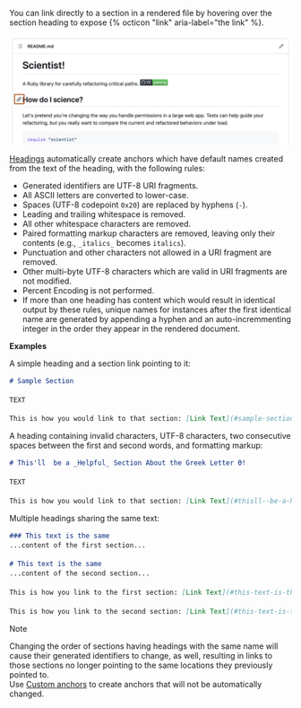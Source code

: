 You can link directly to a section in a rendered file by hovering over the section heading to expose {% octicon "link" aria-label="the link" %}.

![Screenshot of a README for a repository. To the left of a section heading, a link icon is outlined in dark orange.](/assets/images/help/repository/readme-links.png)

[Headings](#headings) automatically create anchors which have default names created from the text of the heading, with the following rules:

 * Generated identifiers are UTF-8 URI fragments.
 * All ASCII letters are converted to lower-case.
 * Spaces (UTF-8 codepoint `0x20`) are replaced by hyphens (`-`).
 * Leading and trailing whitespace is removed.
 * All other whitespace characters are removed.
 * Paired formatting markup characters are removed, leaving only their contents (e.g., `_italics_` becomes `italics`).
 * Punctuation and other characters not allowed in a URI fragment are removed.
 * Other multi-byte UTF-8 characters which are valid in URI fragments are not modified.
 * Percent Encoding is not performed.
 * If more than one heading has content which would result in identical output by these rules, unique names for instances after the first identical name are generated by appending a hyphen and an auto-incremmenting integer in the order they appear in the rendered document.

**Examples**

A simple heading and a section link pointing to it:

```markdown
# Sample Section

TEXT

This is how you would link to that section: [Link Text](#sample-section).
```

A heading containing invalid characters, UTF-8 characters, two consecutive spaces between the first and second words, and formatting markup:

```markdown
# This'll  be a _Helpful_ Section About the Greek Letter Θ!

TEXT

This is how you would link to that section: [Link Text](#thisll--be-a-helpful-section-about-the-greek-letter-Θ).
```

Multiple headings sharing the same text:

```markdown
### This text is the same
...content of the first section...

# This text is the same
...content of the second section...

This is how you link to the first section: [Link Text](#this-text-is-the-same).

This is how you link to the second section: [Link Text](#this-text-is-the-same-1).
```

> [!NOTE]
> Changing the order of sections having headings with the same name will cause their generated identifiers to change, as well, resulting in links to those sections no longer pointing to the same locations they previously pointed to.\
> Use [Custom anchors](#custom-anchors) to create anchors that will not be automatically changed.
